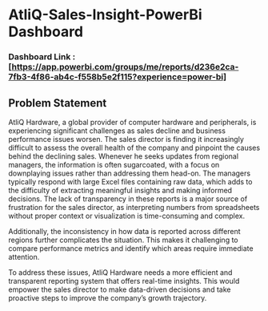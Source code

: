 # AtliQ-Sales-Insight-PowerBi Dashboard
### Dashboard Link :[https://app.powerbi.com/groups/me/reports/d236e2ca-7fb3-4f86-ab4c-f558b5e2f115?experience=power-bi]
## Problem Statement
AtliQ Hardware, a global provider of computer hardware and peripherals, is experiencing significant challenges as sales decline and business performance issues worsen. The sales director is finding it increasingly difficult to assess the overall health of the company and pinpoint the causes behind the declining sales. Whenever he seeks updates from regional managers, the information is often sugarcoated, with a focus on downplaying issues rather than addressing them head-on. The managers typically respond with large Excel files containing raw data, which adds to the difficulty of extracting meaningful insights and making informed decisions. The lack of transparency in these reports is a major source of frustration for the sales director, as interpreting numbers from spreadsheets without proper context or visualization is time-consuming and complex.

Additionally, the inconsistency in how data is reported across different regions further complicates the situation. This makes it challenging to compare performance metrics and identify which areas require immediate attention.

To address these issues, AtliQ Hardware needs a more efficient and transparent reporting system that offers real-time insights. This would empower the sales director to make data-driven decisions and take proactive steps to improve the company’s growth trajectory.
